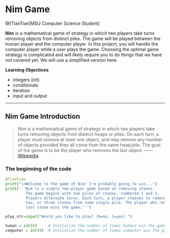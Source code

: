 # Nim Game

@[TianTian|MSU Computer Science Student]

**Nim** is a mathematical game of strategy in which two players take turns removing objects from distinct piles. The game will be played between the human player and the computer player. In this project, you will handle the computer player while a user plays the game. Choosing the optimal game strategy is complicated and will likely require you to do things that we have not covered yet. We will use a simplified version here.

**Learning Objectives**
- integers (int)
- conditionals
- iteration
- input and output

-------------------

## Nim Game Introduction

>Nim is a mathematical game of strategy in which two players take turns removing objects from distinct heaps or piles. On each turn, a player must remove at least one object, and may remove any number of objects provided they all come from the same heap/pile. The goal of the game is to be the player who removes the last object.    —— [Wikipedia](https://en.wikipedia.org/wiki/Nim)

### The beginning of the code
```python
@TianTian
print("\nWelcome to the game of Nim! I'm probably going to win...")
print('''Nim is a simple two-player game based on removing stones.
         The game begins with two piles of stones, numbered 1 and 2. 
         Players alternate turns. Each turn, a player chooses to remove one, 
         two, or three stones from some single pile. The player who removes the
         last stone wins the game.''')

play_str=input("Would you like to play? (0=no, 1=yes) ")

human = int(0)     # Initialize the number of times humans win the game
computer = int(0)  # Initialize the number of times computer win the game
```
